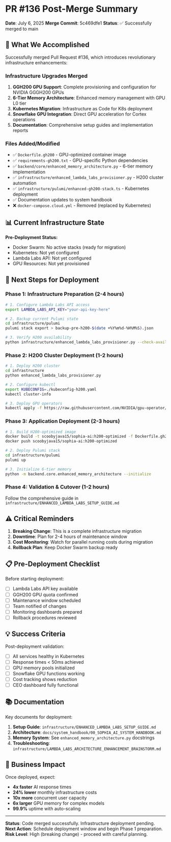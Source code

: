 # PR #136 Post-Merge Summary

**Date**: July 6, 2025
**Merge Commit**: 5c469dfe1
**Status**: ✅ Successfully merged to main

## 🎉 **What We Accomplished**

Successfully merged Pull Request #136, which introduces revolutionary infrastructure enhancements:

### **Infrastructure Upgrades Merged**
1. **GGH200 GPU Support**: Complete provisioning and configuration for NVIDIA GGGH200 GPUs
2. **6-Tier Memory Architecture**: Enhanced memory management with GPU L0 tier
3. **Kubernetes Migration**: Infrastructure as Code for K8s deployment
4. **Snowflake GPU Integration**: Direct GPU acceleration for Cortex operations
5. **Documentation**: Comprehensive setup guides and implementation reports

### **Files Added/Modified**
- ✅ `Dockerfile.gh200` - GPU-optimized container image
- ✅ `requirements-gh200.txt` - GPU-specific Python dependencies
- ✅ `backend/core/enhanced_memory_architecture.py` - 6-tier memory implementation
- ✅ `infrastructure/enhanced_lambda_labs_provisioner.py` - H200 cluster automation
- ✅ `infrastructure/pulumi/enhanced-gh200-stack.ts` - Kubernetes deployment
- ✅ Documentation updates to system handbook
- ❌ `docker-compose.cloud.yml` - Removed (replaced by Kubernetes)

## 📊 **Current Infrastructure State**

**Pre-Deployment Status:**
- Docker Swarm: No active stacks (ready for migration)
- Kubernetes: Not yet configured
- Lambda Labs API: Not yet configured
- GPU Resources: Not yet provisioned

## 🚀 **Next Steps for Deployment**

### **Phase 1: Infrastructure Preparation (2-4 hours)**
```bash
# 1. Configure Lambda Labs API access
export LAMBDA_LABS_API_KEY="your-api-key-here"

# 2. Backup current Pulumi state
cd infrastructure/pulumi
pulumi stack export > backup-pre-h200-$(date +%Y%m%d-%H%M%S).json

# 3. Verify H200 availability
python infrastructure/enhanced_lambda_labs_provisioner.py --check-availability
```

### **Phase 2: H200 Cluster Deployment (1-2 hours)**
```bash
# 1. Deploy H200 cluster
cd infrastructure
python enhanced_lambda_labs_provisioner.py

# 2. Configure kubectl
export KUBECONFIG=./kubeconfig-h200.yaml
kubectl cluster-info

# 3. Deploy GPU operators
kubectl apply -f https://raw.githubusercontent.com/NVIDIA/gpu-operator/master/deployments/gpu-operator.yaml
```

### **Phase 3: Application Deployment (2-3 hours)**
```bash
# 1. Build H200-optimized image
docker build -t scoobyjava15/sophia-ai:h200-optimized -f Dockerfile.gh200 .
docker push scoobyjava15/sophia-ai:h200-optimized

# 2. Deploy Pulumi stack
cd infrastructure/pulumi
pulumi up

# 3. Initialize 6-tier memory
python -m backend.core.enhanced_memory_architecture --initialize
```

### **Phase 4: Validation & Cutover (1-2 hours)**
Follow the comprehensive guide in `infrastructure/ENHANCED_LAMBDA_LABS_SETUP_GUIDE.md`

## ⚠️ **Critical Reminders**

1. **Breaking Change**: This is a complete infrastructure migration
2. **Downtime**: Plan for 2-4 hours of maintenance window
3. **Cost Monitoring**: Watch for parallel running costs during migration
4. **Rollback Plan**: Keep Docker Swarm backup ready

## 📋 **Pre-Deployment Checklist**

Before starting deployment:
- [ ] Lambda Labs API key available
- [ ] GGH200 GPU quota confirmed
- [ ] Maintenance window scheduled
- [ ] Team notified of changes
- [ ] Monitoring dashboards prepared
- [ ] Rollback procedures reviewed

## 💡 **Success Criteria**

Post-deployment validation:
- [ ] All services healthy in Kubernetes
- [ ] Response times < 50ms achieved
- [ ] GPU memory pools initialized
- [ ] Snowflake GPU functions working
- [ ] Cost tracking shows reduction
- [ ] CEO dashboard fully functional

## 📚 **Documentation**

Key documents for deployment:
1. **Setup Guide**: `infrastructure/ENHANCED_LAMBDA_LABS_SETUP_GUIDE.md`
2. **Architecture**: `docs/system_handbook/00_SOPHIA_AI_SYSTEM_HANDBOOK.md`
3. **Memory System**: See `enhanced_memory_architecture.py` docstrings
4. **Troubleshooting**: `infrastructure/LAMBDA_LABS_ARCHITECTURE_ENHANCEMENT_BRAINSTORM.md`

## 🎯 **Business Impact**

Once deployed, expect:
- **4x faster** AI response times
- **24% lower** monthly infrastructure costs
- **10x more** concurrent user capacity
- **6x larger** GPU memory for complex models
- **99.9%** uptime with auto-scaling

---

**Status**: Code merged successfully. Infrastructure deployment pending.
**Next Action**: Schedule deployment window and begin Phase 1 preparation.
**Risk Level**: High (breaking change) - proceed with careful planning.
